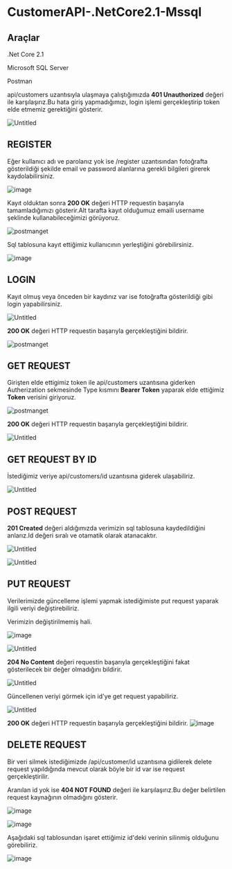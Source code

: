 # CustomerAPI-.NetCore2.1-Mssql

## Araçlar

.Net Core 2.1

Microsoft SQL Server

Postman

api/customers uzantısıyla ulaşmaya çalıştığımızda __401 Unauthorized__ değeri ile karşılaşırız.Bu hata giriş yapmadığımızı, login işlemi gerçekleştirip token elde etmemiz gerektiğini gösterir.


![Untitled](https://user-images.githubusercontent.com/26170070/74082982-0e9a3080-4a70-11ea-9d95-68954cdeaae6.png)

## REGISTER


Eğer kullanıcı adı ve parolanız yok ise /register uzantısından fotoğrafta gösterildiği şekilde email ve password alanlarına gerekli bilgileri girerek kaydolabilirsiniz.

![image](https://user-images.githubusercontent.com/26170070/74082674-59667900-4a6d-11ea-8821-5fd8603de3b7.png)

Kayıt olduktan sonra __200 OK__ değeri HTTP requestin başarıyla tamamladığımızı gösterir.Alt tarafta kayıt olduğumuz emaili username şeklinde kullanabileceğimizi görüyoruz.

![postmanget](https://user-images.githubusercontent.com/26170070/74082725-ea3d5480-4a6d-11ea-9989-ca5957276f09.png)

Sql tablosuna kayıt ettiğimiz kullanıcının yerleştiğini görebilirsiniz. 

![image](https://user-images.githubusercontent.com/26170070/74083019-7badc600-4a70-11ea-800a-7172f6ab1c1b.png)

## LOGIN

Kayıt olmuş veya önceden bir kaydınız var ise fotoğrafta gösterildiği gibi login yapabilirsiniz.

![Untitled](https://user-images.githubusercontent.com/26170070/74082913-c24ef080-4a6f-11ea-96d5-128f858a25c3.png)


__200 OK__  değeri HTTP requestin başarıyla gerçekleştiğini bildirir.

![postmanget](https://user-images.githubusercontent.com/26170070/74082779-7f404d80-4a6e-11ea-8b11-5e6906d08497.png)

## GET REQUEST
Girişten elde ettigimiz token ile api/customers uzantısına giderken Autherization sekmesinde Type kısmını __Bearer Token__ yaparak elde ettiğimiz __Token__ verisini giriyoruz.

![postmanget](https://user-images.githubusercontent.com/26170070/74082843-0b527500-4a6f-11ea-8d90-60980cbd69c3.png)

__200 OK__  değeri HTTP requestin başarıyla gerçekleştiğini bildirir.

![Untitled](https://user-images.githubusercontent.com/26170070/74082885-7e5beb80-4a6f-11ea-87a3-d443f5d8eba2.png)

## GET REQUEST BY ID

İstediğimiz veriye api/customers/id uzantısına giderek ulaşabiliriz.

![Untitled](https://user-images.githubusercontent.com/26170070/74086458-0fdd5480-4a94-11ea-9364-3ccbb67c1db5.png)


## POST REQUEST

__201 Created__ değeri aldığımızda verimizin sql tablosuna kaydedildiğini anlarız.Id değeri sıralı ve otamatik olarak atanacaktır.

![Untitled](https://user-images.githubusercontent.com/26170070/74085062-5deb5b80-4a86-11ea-84f8-fa3906f7e3d5.png)

![Untitled](https://user-images.githubusercontent.com/26170070/74085114-ce927800-4a86-11ea-890b-69d243e9d1f1.png)

## PUT REQUEST

Verilerimizde güncelleme işlemi yapmak istediğimiste put request yaparak ilgili veriyi değiştirebiliriz.

Verimizin değiştirilmemiş hali.

![image](https://user-images.githubusercontent.com/26170070/74085273-72c8ee80-4a88-11ea-9f3f-8e921eb7d959.png)

![Untitled](https://user-images.githubusercontent.com/26170070/74085164-3f399480-4a87-11ea-8f72-8188cc06d078.png)

__204 No Content__ değeri requestin başarıyla gerçekleştiğini fakat gösterilecek bir değer olmadığını bildirir.

![Untitled](https://user-images.githubusercontent.com/26170070/74085180-8162d600-4a87-11ea-9899-6a2eb1fa78bc.png)

Güncellenen veriyi görmek için id'ye get request yapabiliriz. 

![Untitled](https://user-images.githubusercontent.com/26170070/74085220-ecaca800-4a87-11ea-8c07-79c9de063139.png)

__200 OK__  değeri HTTP requestin başarıyla gerçekleştiğini bildirir.
![image](https://user-images.githubusercontent.com/26170070/74085239-11088480-4a88-11ea-86aa-375c43567b5d.png)

## DELETE REQUEST

Bir veri silmek istediğimizde /api/customer/id uzantısına gidilerek delete request yapıldığında mevcut olarak böyle bir id var ise request gerçekleştirilir.

Aranılan id yok ise __404 NOT FOUND__ değeri ile karşılaşırız.Bu değer belirtilen request kaynağının olmadığını gösterir.

![image](https://user-images.githubusercontent.com/26170070/74086355-1a4b1e80-4a93-11ea-876b-9fce647c549f.png)

![image](https://user-images.githubusercontent.com/26170070/74086405-8b8ad180-4a93-11ea-8af2-a084b7c2316d.png)

Aşağıdaki sql tablosundan işaret ettiğimiz id'deki verinin silinmiş olduğunu görebiliriz. 

![image](https://user-images.githubusercontent.com/26170070/74086372-48c8f980-4a93-11ea-8d87-7e2c90a843ef.png)

